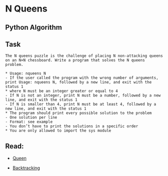 # N Queens

## Python  Algorithm

## Task

    The N queens puzzle is the challenge of placing N non-attacking queens on an N×N chessboard. Write a program that solves the N queens problem.

    * Usage: nqueens N
    - If the user called the program with the wrong number of arguments, print Usage: nqueens N, followed by a new line, and exit with the status 1
    * where N must be an integer greater or equal to 4
    - If N is not an integer, print N must be a number, followed by a new line, and exit with the status 1
    - If N is smaller than 4, print N must be at least 4, followed by a new line, and exit with the status 1
    * The program should print every possible solution to the problem
    - One solution per line
    - Format: see example
    - You don’t have to print the solutions in a specific order
    * You are only allowed to import the sys module

## Read:

  * [Queen](https://en.wikipedia.org/wiki/Queen_%28chess%29)

  * [Backtracking](https://en.wikipedia.org/wiki/Backtracking)
